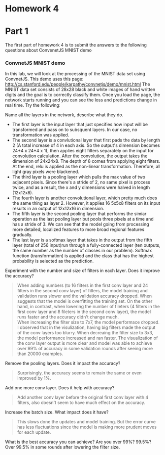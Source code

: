 # Homework 4

# Part 1

The first part of homework 4 is to submit the answers to the following questions about ConvenetJS MNIST demo

### ConvnetJS MNIST demo
In this lab, we will look at the processing of the MNIST data set using ConvnetJS. This demo uses this page: http://cs.stanford.edu/people/karpathy/convnetjs/demo/mnist.html The MNIST data set consists of 28x28 black and white images of hand written digits and the goal is to correctly classify them. Once you load the page, the network starts running and you can see the loss and predictions change in real time. Try the following:

Name all the layers in the network, describe what they do.
* The first layer is the input layer that just specifies how input will be transformed and pass on to subsquent layers. In our case, no transformation was applied.  
* The second layer is a convlutional layer that first pads the data by length 2 (A total increase of 4 in each axis. So the output's dimension becomes 24+4 x 24+4 x 1), then applies eight filters separately on the input for convolution calculation. After the convolution, the output takes the dimension of 24x24x8. The depth of 8 comes from applying eight filters. At the end, relu is applied as the non-linear transformation. Therefore, all light gray pixels were blackened.
* The third layer is a pooling layer which pulls the max value of two adjacent pixels. Since there's a stride of 2, no same pixel is process twice, and as a result, the x and y dimensions were halved in length (12x12x8).
* The fourth layer is another convolutional layer, which pretty much does the same thing as layer 2. However, it applies 16 5x5x8 filters on its input results in an output of 12x12x16 in dimension.
* The fifth layer is the second pooling layer that performs the simiar operation as the last pooling layer but pools three pixels at a time and has a stride of 3. We can see that the model going from processing more detailed, localized features to more broad regional features gradually.
* The last layer is a softmax layer that takes in the output from the fifth layer (total of 256 input)run through a fully-connected layer (ten outputs, the same number as the number of classes in our problem). Softmax function (transformation) is applied and the class that has the highest probability is selected as the prediction.

Experiment with the number and size of filters in each layer. Does it improve the accuracy?
> When adding numbers (to 16 filters in the first conv layer and 24 filters in the second conv layer) of filters, the model training and validation runs slower and the validation accuracy dropped. When suggests that the model is overfitting the training set. On the other hand, in contrast, when lowering the number of fileters (4 filters in the first conv layer and 8 fileters in the second conv layer), the model runs faster and the accuracy didn't change much.  
> When increasing the filter size to 7x7, the model performace dropped. I observed that in the visulization, having big filters made the output of the conv layers too blurry.
> When decreaing the filter size to 3x3, the model performance increased and ran faster. The visualization of the conv layer output is more clear and model was able to achieve over 99% of accuracy in some validation rounds after seeing more than 20000 examples.

Remove the pooling layers. Does it impact the accuracy?
> Surprisingly, the accuracy seems to remain the same or even improved by 1%. 

Add one more conv layer. Does it help with accuracy?
> Add another conv layer before the original first conv layer with 4 filters, also doesn't seem to have much effect on the accuracy.

Increase the batch size. What impact does it have?
> This slows done the updates and model training. But the error curve has less fluctuations since the model is making more prudent moves for each update.

What is the best accuracy you can achieve? Are you over 99%? 99.5%?
Over 99.5% in some rounds after lowering the filter size.

